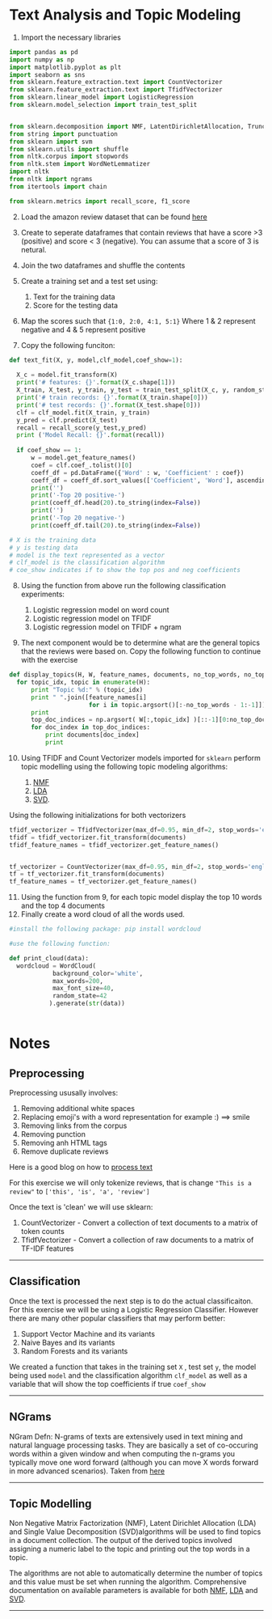 # Text Analysis and Topic Modeling 

1. Import the necessary libraries 

```Python
import pandas as pd
import numpy as np
import matplotlib.pyplot as plt
import seaborn as sns
from sklearn.feature_extraction.text import CountVectorizer
from sklearn.feature_extraction.text import TfidfVectorizer
from sklearn.linear_model import LogisticRegression
from sklearn.model_selection import train_test_split


from sklearn.decomposition import NMF, LatentDirichletAllocation, TruncatedSVD
from string import punctuation
from sklearn import svm
from sklearn.utils import shuffle
from nltk.corpus import stopwords
from nltk.stem import WordNetLemmatizer
import nltk
from nltk import ngrams
from itertools import chain

from sklearn.metrics import recall_score, f1_score

```
    
  2. Load the amazon review dataset that can be found [here](https://www.kaggle.com/snap/amazon-fine-food-reviews/downloads/Reviews.csv/2)
  3. Create to seperate dataframes that contain reviews that have a score >3 (positive) and score < 3 (negative). You can assume that a score of 3 is netural.
  4. Join the two dataframes and shuffle the contents
  5. Create a training set and a test set using:
  		1. Text for the training data
  		2. Score for the testing data
  6. Map the scores such that `{1:0, 2:0, 4:1, 5:1}` Where 1 & 2 represent negative and 4 & 5 represent positive
  
  7. Copy the following funciton:
  ```Python
  def text_fit(X, y, model,clf_model,coef_show=1):
    
    X_c = model.fit_transform(X)
    print('# features: {}'.format(X_c.shape[1]))
    X_train, X_test, y_train, y_test = train_test_split(X_c, y, random_state=0)
    print('# train records: {}'.format(X_train.shape[0]))
    print('# test records: {}'.format(X_test.shape[0]))
    clf = clf_model.fit(X_train, y_train)
    y_pred = clf.predict(X_test)
    recall = recall_score(y_test,y_pred)
    print ('Model Recall: {}'.format(recall))
    
    if coef_show == 1: 
        w = model.get_feature_names()
        coef = clf.coef_.tolist()[0]
        coeff_df = pd.DataFrame({'Word' : w, 'Coefficient' : coef})
        coeff_df = coeff_df.sort_values(['Coefficient', 'Word'], ascending=[0, 1])
        print('')
        print('-Top 20 positive-')
        print(coeff_df.head(20).to_string(index=False))
        print('')
        print('-Top 20 negative-')        
        print(coeff_df.tail(20).to_string(index=False))
  
  # X is the training data
  # y is testing data
  # model is the text represented as a vector
  # clf_model is the classification algorithm
  # coe_show indicates if to show the top pos and neg coefficients
  ```
  8. Using the function from above run the following classification experiments:
  		1. Logistic regression model on word count
		2. Logistic regression model on TFIDF
		3. Logistic regression model on TFIDF + ngram

  9. The next component would be to determine what are the general topics that the reviews were based on. Copy the following function to continue with the exercise
  ```Python
  def display_topics(H, W, feature_names, documents, no_top_words, no_top_documents):
    for topic_idx, topic in enumerate(H):
        print "Topic %d:" % (topic_idx)
        print " ".join([feature_names[i]
                        for i in topic.argsort()[:-no_top_words - 1:-1]])
        print 
        top_doc_indices = np.argsort( W[:,topic_idx] )[::-1][0:no_top_documents]
        for doc_index in top_doc_indices:
            print documents[doc_index]
            print
  ```
  10. Using TFIDF and Count Vectorizer models imported for `sklearn` perform topic modelling using the following topic modeling algorithms:
  
  		1. [NMF](http://scikit-learn.org/stable/modules/generated/sklearn.decomposition.NMF.html)
  		2. [LDA](http://scikit-learn.org/stable/modules/generated/sklearn.decomposition.LatentDirichletAllocation.html#sklearn.decomposition.LatentDirichletAllocation)
  		3. [SVD](http://scikit-learn.org/stable/modules/generated/sklearn.decomposition.TruncatedSVD.html). 

Using the following initializations for both vectorizers 
```Python
tfidf_vectorizer = TfidfVectorizer(max_df=0.95, min_df=2, stop_words='english')
tfidf = tfidf_vectorizer.fit_transform(documents)
tfidf_feature_names = tfidf_vectorizer.get_feature_names()


tf_vectorizer = CountVectorizer(max_df=0.95, min_df=2, stop_words='english')
tf = tf_vectorizer.fit_transform(documents)
tf_feature_names = tf_vectorizer.get_feature_names()
```
  		
  11. Using the function from 9, for each topic model display the top 10 words and the top 4 documents
  12. Finally create a word cloud of all the words used.
  ```Python
  #install the following package: pip install wordcloud
  
  #use the following function:
  
  def print_cloud(data):
    wordcloud = WordCloud(
              background_color='white',
              max_words=200,
              max_font_size=40, 
              random_state=42
             ).generate(str(data))
             
  ```



# Notes

## Preprocessing

Preprocessing ususally involves:
1. Removing additional white spaces
2. Replacing emoji's with a word representation for example :) ==> smile
3. Removing links from the corpus
4. Removing punction
5. Removing anh HTML tags
6. Remove duplicate reviews

Here is a good blog on how to [process text](http://adataanalyst.com/scikit-learn/countvectorizer-sklearn-example/)

For this exercise we will only tokenize reviews, that is change `"This is a review"` to `['this', 'is', 'a', 'review']`

Once the text is 'clean' we will use sklearn:
1. CountVectorizer - Convert a collection of text documents to a matrix of token counts
2. TfidfVectorizer - Convert a collection of raw documents to a matrix of TF-IDF features
---

  
  ## Classification

Once the text is processed the next step is to do the actual classificaiton. For this exercise we will be using a Logistic Regression Classifier. However there are many other popular classifiers that may perform better:
1. Support Vector Machine and its variants
2. Naive Bayes and its variants
3. Random Forests and its variants 

We created a function that takes in the training set `X` , test set `y`, the model being used `model` and the classification algorithm `clf_model` as well as a variable that will show the top coefficients if true  `coef_show`

---

		
## NGrams

NGram Defn:
N-grams of texts are extensively used in text mining and natural language processing tasks. They are basically a set of co-occuring words within a given window and when computing the n-grams you typically move one word forward (although you can move X words forward in more advanced scenarios). Taken from [here](http://text-analytics101.rxnlp.com/2014/11/what-are-n-grams.html)

---

## Topic Modelling

Non Negative Matrix Factorization (NMF), Latent Dirichlet Allocation (LDA) and Single Value Decomposition (SVD)algorithms will be used to find topics in a document collection. The output of the derived topics involved assigning a numeric label to the topic and printing out the top words in a topic. 

The algorithms are not able to automatically determine the number of topics and this value must be set when running the algorithm. Comprehensive documentation on available parameters is available for both [NMF](http://scikit-learn.org/stable/modules/generated/sklearn.decomposition.NMF.html), [LDA](http://scikit-learn.org/stable/modules/generated/sklearn.decomposition.LatentDirichletAllocation.html#sklearn.decomposition.LatentDirichletAllocation) and [SVD](http://scikit-learn.org/stable/modules/generated/sklearn.decomposition.TruncatedSVD.html). 

---
